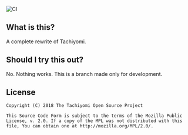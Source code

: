 ![CI](https://github.com/tachiyomiorg/tachiyomi-1.x/workflows/CI/badge.svg?event=push)

## What is this?

A complete rewrite of Tachiyomi.

## Should I try this out?

No. Nothing works. This is a branch made only for development.

## License

    Copyright (C) 2018 The Tachiyomi Open Source Project

    This Source Code Form is subject to the terms of the Mozilla Public
    License, v. 2.0. If a copy of the MPL was not distributed with this
    file, You can obtain one at http://mozilla.org/MPL/2.0/.

